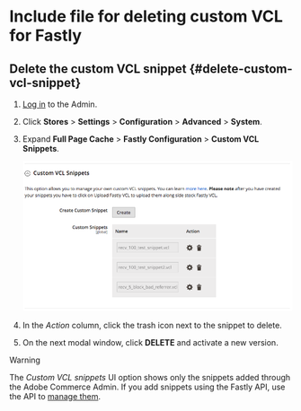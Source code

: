 # Include file for deleting custom VCL for Fastly

## Delete the custom VCL snippet {#delete-custom-vcl-snippet}

1. [Log in](/help/get-started/onboarding.md#access-your-admin-panel) to the Admin.

1. Click **Stores** > **Settings** > **Configuration** > **Advanced** > **System**.

1. Expand **Full Page Cache** > **Fastly Configuration** > **Custom VCL Snippets**.

   ![Manage custom VCL snippets](/help/assets/cdn/fastly-manage-snippets.png)

1. In the _Action_ column, click the trash icon next to the snippet to delete.

1. On the next modal window, click **DELETE** and activate a new version.

>[!WARNING]
>
>The _Custom VCL snippets_ UI option shows only the snippets added through the Adobe Commerce Admin. If you add snippets using the Fastly API, use the API to [manage them](/help/cloud-guide/cdn/fastly-vcl-custom-snippets.md#manage-vcl-using-the-api).
